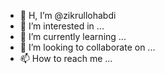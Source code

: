 - 👋 H, I’m @zikrullohabdi
- 👀 I’m interested in ...
- 🌱 I’m currently learning ...
- 💞️ I’m looking to collaborate on ...
- 📫 How to reach me ...

<!---
zikrullohabdi/zikrullohabdi is a ✨ special ✨ repository because its `README.md` (this file) appears on your GitHub profile.
You can click the Preview link to take a look at your changes.
--->
